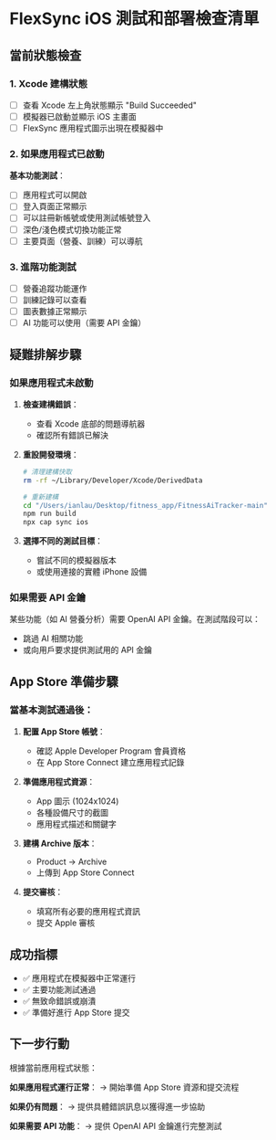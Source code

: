 # FlexSync iOS 測試和部署檢查清單

## 當前狀態檢查

### 1. Xcode 建構狀態
- [ ] 查看 Xcode 左上角狀態顯示 "Build Succeeded"
- [ ] 模擬器已啟動並顯示 iOS 主畫面
- [ ] FlexSync 應用程式圖示出現在模擬器中

### 2. 如果應用程式已啟動
**基本功能測試**：
- [ ] 應用程式可以開啟
- [ ] 登入頁面正常顯示
- [ ] 可以註冊新帳號或使用測試帳號登入
- [ ] 深色/淺色模式切換功能正常
- [ ] 主要頁面（營養、訓練）可以導航

### 3. 進階功能測試
- [ ] 營養追蹤功能運作
- [ ] 訓練記錄可以查看
- [ ] 圖表數據正常顯示
- [ ] AI 功能可以使用（需要 API 金鑰）

## 疑難排解步驟

### 如果應用程式未啟動
1. **檢查建構錯誤**：
   - 查看 Xcode 底部的問題導航器
   - 確認所有錯誤已解決

2. **重設開發環境**：
   ```bash
   # 清理建構快取
   rm -rf ~/Library/Developer/Xcode/DerivedData
   
   # 重新建構
   cd "/Users/ianlau/Desktop/fitness_app/FitnessAiTracker-main"
   npm run build
   npx cap sync ios
   ```

3. **選擇不同的測試目標**：
   - 嘗試不同的模擬器版本
   - 或使用連接的實體 iPhone 設備

### 如果需要 API 金鑰
某些功能（如 AI 營養分析）需要 OpenAI API 金鑰。在測試階段可以：
- 跳過 AI 相關功能
- 或向用戶要求提供測試用的 API 金鑰

## App Store 準備步驟

### 當基本測試通過後：

1. **配置 App Store 帳號**：
   - 確認 Apple Developer Program 會員資格
   - 在 App Store Connect 建立應用程式記錄

2. **準備應用程式資源**：
   - App 圖示 (1024x1024)
   - 各種設備尺寸的截圖
   - 應用程式描述和關鍵字

3. **建構 Archive 版本**：
   - Product → Archive
   - 上傳到 App Store Connect

4. **提交審核**：
   - 填寫所有必要的應用程式資訊
   - 提交 Apple 審核

## 成功指標

- ✅ 應用程式在模擬器中正常運行
- ✅ 主要功能測試通過
- ✅ 無致命錯誤或崩潰
- ✅ 準備好進行 App Store 提交

## 下一步行動

根據當前應用程式狀態：

**如果應用程式運行正常**：
→ 開始準備 App Store 資源和提交流程

**如果仍有問題**：
→ 提供具體錯誤訊息以獲得進一步協助

**如果需要 API 功能**：
→ 提供 OpenAI API 金鑰進行完整測試